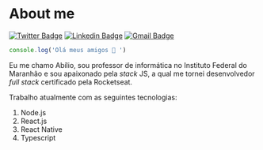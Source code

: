 # About me

<a href="https://twitter.com/abilioscoelho"><img alt="Twitter Badge" src="https://img.shields.io/badge/-@abilioscoelho-1ca0f1?style=flat-square&labelColor=1ca0f1&logo=twitter&logoColor=white&link=https://twitter.com/abilioscoelho"/></a>
<a href="https://www.linkedin.com/in/abilio-coelho-0542a2132/"><img alt="Linkedin Badge" src="https://img.shields.io/badge/-Abilio%20Coelho-blue?style=flat-square&logo=Linkedin&logoColor=white&link=https://www.linkedin.com/in/abilio-coelho-0542a2132/"/></a>
<a href="mailto:abiliocoelho@gmail.com"><img alt="Gmail Badge" src="https://img.shields.io/badge/-abiliocoelho@gmail.com-c14438?style=flat-square&logo=Gmail&logoColor=white&link=mailto:abiliocoelho@gmail.com"/></a>

```javascript
console.log('Olá meus amigos 👋 ')
```
Eu me chamo Abílio, sou professor de informática no Instituto Federal do Maranhão e sou apaixonado pela *stack* JS, a qual me tornei desenvolvedor *full stack* certificado pela Rocketseat.

Trabalho atualmente com as seguintes tecnologias: 
1. Node.js
2. React.js
3. React Native
4. Typescript


 
